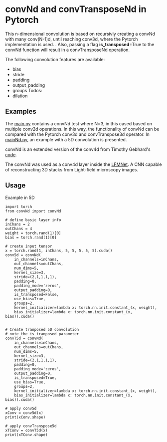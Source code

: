 # convNd and convTransposeNd in Pytorch
This n-dimensional convolution is based on recursivly creating a convNd with many conv(N-1)d, until reaching conv3d, where the Pytorch implementation is used. . Also, passing a flag **is_transposed**=True to the convNd function will result in a convTransposeNd operation.

The following convolution features are available:
* bias
* stride
* padding
* output_padding
* groups
Todos:
* dilation

## Examples
The [main.py](https://github.com/pvjosue/pytorch_convNd/blob/master/main.py) contains a convNd test where N=3, in this cased based on multiple conv2d operations. In this way, the functionality of convNd can be compared with the Pytorch conv3d and convTranspose3d operator.
In [mainNd.py](https://github.com/pvjosue/pytorch_convNd/blob/master/mainNd.py), an example with a 5D convolution is presented.

convNd is an extended version of the conv4d from Timothy Gebhard's [code](https://github.com/timothygebhard/pytorch-conv4d).

The convNd was used as a conv4d layer inside the [LFMNet](https://github.com/pvjosue/LFMNet). A CNN capable of reconstructing  3D stacks from Light-field microscopy images.

## Usage
Example in 5D

    import torch
    from convNd import convNd

    # define basic layer info
    inChans = 2
    outChans = 4
    weight = torch.rand(1)[0]
    bias = torch.rand(1)[0]

    # create input tensor
    x = torch.rand(1, inChans, 5, 5, 5, 5, 5).cuda()
    conv5d = convNd(
        in_channels=inChans, 
        out_channels=outChans,
        num_dims=5, 
        kernel_size=3, 
        stride=(2,1,1,1,1), 
        padding=0, 
        padding_mode='zeros',
        output_padding=0,
        is_transposed=False,
        use_bias=True, 
        groups=2,
        kernel_initializer=lambda x: torch.nn.init.constant_(x, weight), 
        bias_initializer=lambda x: torch.nn.init.constant_(x, bias)).cuda()
            
            
    # Create tranposed 5D convolution
    # note the is_tranposed parameter
    convT5d = convNd(
        in_channels=inChans,
        out_channels=outChans,
        num_dims=5,
        kernel_size=3,
        stride=(2,1,1,1,1),
        padding=0,
        padding_mode='zeros',
        output_padding=0,
        is_transposed=True,
        use_bias=True,
        groups=2,
        kernel_initializer=lambda x: torch.nn.init.constant_(x, weight), 
        bias_initializer=lambda x: torch.nn.init.constant_(x, bias)).cuda()

    # apply conv5d
    xConv = conv5d(x)
    print(xConv.shape)

    # apply convTranspose5d
    xTConv = convT5d(x)
    print(xTConv.shape)


